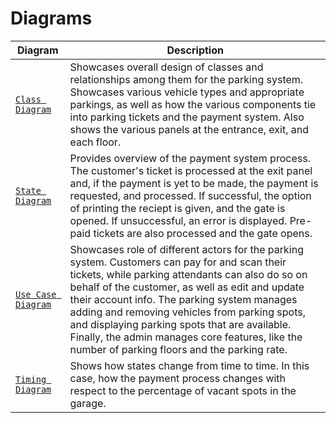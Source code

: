# Diagrams

| Diagram | Description |
| --- | --- |
| [`Class Diagram`](https://github.com/Manomaysubban-Narasimha/CS151-Parking_Management_System/blob/main/diagrams/Parking%20System%20Class%20Diagram.drawio.png) | Showcases overall design of classes and relationships among them for the parking system. Showcases various vehicle types and appropriate parkings, as well as how the various components tie into parking tickets and the payment system. Also shows the various panels at the entrance, exit, and each floor. |
| [`State Diagram`](https://github.com/Manomaysubban-Narasimha/CS151-Parking_Management_System/blob/main/diagrams/Project%20UML%20State%20Diagram.pdf) | Provides overview of the payment system process. The customer's ticket is processed at the exit panel and, if the payment is yet to be made, the payment is requested, and processed. If successful, the option of printing the reciept is given, and the gate is opened. If unsuccessful, an error is displayed. Pre-paid tickets are also processed and the gate opens. |
| [`Use Case Diagram`](https://github.com/Manomaysubban-Narasimha/CS151-Parking_Management_System/blob/main/diagrams/Project%20UML%20Use%20Case%20Diagram%202.pdf) | Showcases role of different actors for the parking system. Customers can pay for and scan their tickets, while parking attendants can also do so on behalf of the customer, as well as edit and update their account info. The parking system manages adding and removing vehicles from parking spots, and displaying parking spots that are available. Finally, the admin manages core features, like the number of parking floors and the parking rate. |
| [`Timing Diagram`](https://github.com/Manomaysubban-Narasimha/CS151-Parking_Management_System/blob/main/diagrams/UML%20Timing%20Diagram.png) | Shows how states change from time to time. In this case, how the payment process changes with respect to the percentage of vacant spots in the garage.|
